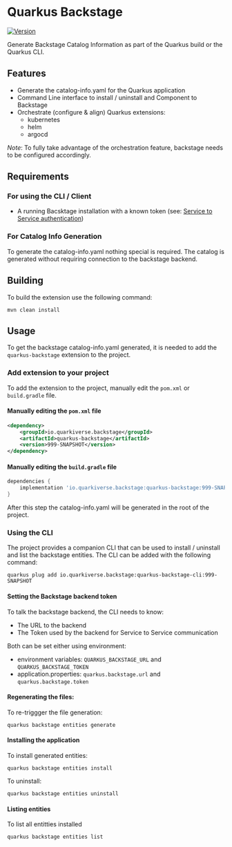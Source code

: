 # Quarkus Backstage

[![Version](https://img.shields.io/maven-central/v/io.quarkiverse.backstage/quarkus-backstage?logo=apache-maven&style=flat-square)](https://central.sonatype.com/artifact/io.quarkiverse.backstage/quarkus-backstage-parent)

Generate Backstage Catalog Information as part of the Quarkus build or the Quarkus CLI.

## Features

- Generate the catalog-info.yaml for the Quarkus application
- Command Line interface to install / uninstall and Component to Backstage
- Orchestrate (configure & align) Quarkus extensions:
  - kubernetes
  - helm
  - argocd

*Note*: To fully take advantage of the orchestration feature, backstage needs to be configured accordingly.

## Requirements

### For using the CLI / Client
- A running Bacsktage installation with a known token (see: [Service to Service authentication](https://backstage.io/docs/auth/service-to-service-auth#static-tokens))

### For Catalog Info Generation
To generate the catalog-info.yaml nothing special is required. The catalog is generated without requiring connection to the backstage backend.

## Building

To build the extension use the following command:

```shell
mvn clean install
```

## Usage

To get the backstage catalog-info.yaml generated, it is needed to add the `quarkus-backstage` extension to the project.

### Add extension to your project 

To add the extension to the project, manually edit the `pom.xml` or `build.gradle` file.

#### Manually editing the `pom.xml` file

```xml
<dependency>
    <groupId>io.quarkiverse.backstage</groupId>
    <artifactId>quarkus-backstage</artifactId>
    <version>999-SNAPSHOT</version>
</dependency>
```

#### Manually editing the `build.gradle` file

```groovy
dependencies {
    implementation 'io.quarkiverse.backstage:quarkus-backstage:999-SNAPSHOT'
}
```

After this step the catalog-info.yaml will be generated in the root of the project.

### Using the CLI

The project provides a companion CLI that can be used to install / uninstall and list the backstage entities.
The CLI can be added with the following command:

```shell
quarkus plug add io.quarkiverse.backstage:quarkus-backstage-cli:999-SNAPSHOT
```

#### Setting the Backstage backend token

To talk the backstage backend, the CLI needs to know:
- The URL to the backend
- The Token used by the backend for Service to Service communication

Both can be set either using environment:
- environment variables: `QUARKUS_BACKSTAGE_URL` and `QUARKUS_BACKSTAGE_TOKEN`
- application.properties: `quarkus.backstage.url` and `quarkus.backstage.token`


#### Regenerating the files:

To re-triggger the file generation:

```shell
quarkus backstage entities generate
```

#### Installing the application

To install generated entities:

```shell
quarkus backstage entities install
```
To uninstall:

```shell
quarkus backstage entities uninstall
```

#### Listing entities

To list all entitties installed

```shell
quarkus backstage entities list
```
